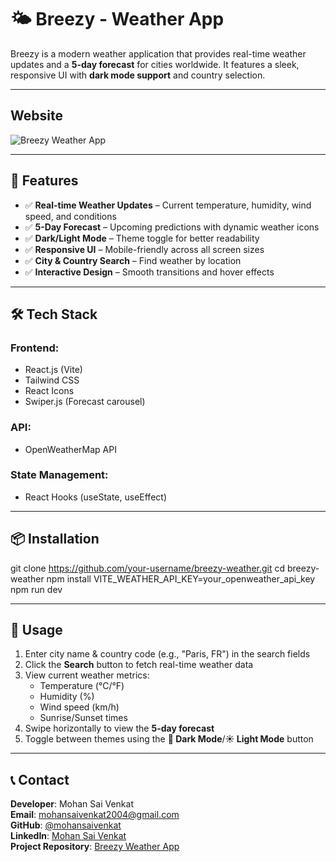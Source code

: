 # 🌤 Breezy - Weather App  

Breezy is a modern weather application that provides real-time weather updates and a **5-day forecast** for cities worldwide. It features a sleek, responsive UI with **dark mode support** and country selection.  

---

## Website
![Breezy Weather App](https://breezy-nu.vercel.app/)  


---

## 🚀 Features  
- ✅ **Real-time Weather Updates** – Current temperature, humidity, wind speed, and conditions  
- ✅ **5-Day Forecast** – Upcoming predictions with dynamic weather icons  
- ✅ **Dark/Light Mode** – Theme toggle for better readability  
- ✅ **Responsive UI** – Mobile-friendly across all screen sizes  
- ✅ **City & Country Search** – Find weather by location  
- ✅ **Interactive Design** – Smooth transitions and hover effects  

---

## 🛠 Tech Stack  
### **Frontend:**  
- React.js (Vite)  
- Tailwind CSS  
- React Icons  
- Swiper.js (Forecast carousel)  

### **API:**  
- OpenWeatherMap API  

### **State Management:**  
- React Hooks (useState, useEffect)  

---

## 📦 Installation  
   git clone https://github.com/your-username/breezy-weather.git
   cd breezy-weather
   npm install
   VITE_WEATHER_API_KEY=your_openweather_api_key
   npm run dev

---

## 🎯 Usage  
1. Enter city name & country code (e.g., "Paris, FR") in the search fields  
2. Click the **Search** button to fetch real-time weather data  
3. View current weather metrics:  
   - Temperature (°C/°F)  
   - Humidity (%)  
   - Wind speed (km/h)  
   - Sunrise/Sunset times  
4. Swipe horizontally to view the **5-day forecast**  
5. Toggle between themes using the **🌙 Dark Mode**/**☀️ Light Mode** button  

---

## 📞 Contact  
**Developer**: Mohan Sai Venkat   
**Email**: [mohansaivenkat2004@gmail.com](mailto:mohansaivenkat2004@gmail.com)  
**GitHub**: [@mohansaivenkat](https://github.com/mohansaivenkat)  
**LinkedIn**: [Mohan Sai Venkat](https://linkedin.com/in/mohan-sai-venkat)  
**Project Repository**: [Breezy Weather App](https://breezy-nu.vercel.app/)  
